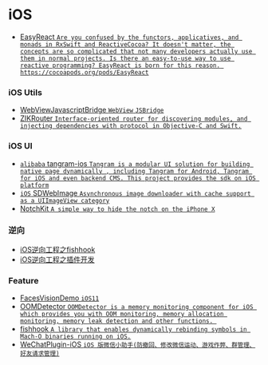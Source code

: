 # iOS

 - [EasyReact `Are you confused by the functors, applicatives, and monads in RxSwift and ReactiveCocoa? It doesn't matter, the concepts are so complicated that not many developers actually use them in normal projects. Is there an easy-to-use way to use reactive programming? EasyReact is born for this reason. https://cocoapods.org/pods/EasyReact`](https://github.com/meituan/EasyReact)

### iOS Utils
 - [WebViewJavascriptBridge `WebView` `JSBridge`](https://github.com/marcuswestin/WebViewJavascriptBridge)
 - [ZIKRouter `Interface-oriented router for discovering modules, and injecting dependencies with protocol in Objective-C and Swift.`](https://github.com/Zuikyo/ZIKRouter)

### iOS UI
 - [`alibaba` tangram-ios `Tangram is a modular UI solution for building native page dynamically , including Tangram for Android, Tangram for iOS and even backend CMS. This project provides the sdk on iOS platform`](https://github.com/alibaba/tangram-ios)
 - [`iOS` SDWebImage `Asynchronous image downloader with cache support as a UIImageView category`](https://github.com/rs/SDWebImage)
 - [NotchKit `A simple way to hide the notch on the iPhone X`](https://github.com/HarshilShah/NotchKit)

### 逆向
 - [iOS逆向工程之fishhook](http://www.imlifengfeng.com/blog/?p=692)
 - [iOS逆向工程之插件开发](http://www.imlifengfeng.com/blog/?p=677)
 
### Feature
 - [FacesVisionDemo `iOS11`](https://github.com/cocoa-ai/FacesVisionDemo)
 - [OOMDetector `OOMDetector is a memory monitoring component for iOS which provides you with OOM monitoring, memory allocation monitoring, memory leak detection and other functions.
`](https://github.com/Tencent/OOMDetector)
 - [fishhook `A library that enables dynamically rebinding symbols in Mach-O binaries running on iOS.`](https://github.com/facebook/fishhook)
 - [WeChatPlugin-iOS `iOS 版微信小助手(防撤回、修改微信运动、游戏作弊、群管理、好友请求管理)`](https://github.com/TKkk-iOSer/WeChatPlugin-iOS)
